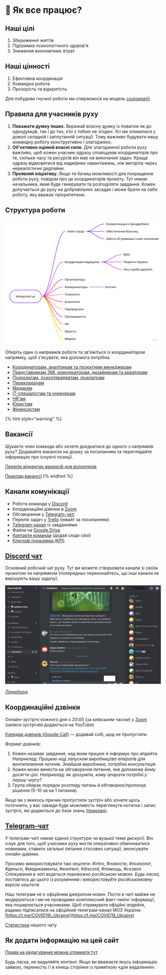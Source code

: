 # 🚀 Як все працює?

## Наші цілі

1. Збереження життів
2. Підтримка психологічного здоров'я
3. Зниження економічних втрат

## Наші цінності

1. Ефективна координація
2. Командна робота
3. Прозорість та відкритість

Для побудови гнучкої роботи ми спираємося на модель [соціократії](https://ru.wikipedia.org/wiki/%D0%A1%D0%BE%D1%86%D0%B8%D0%BE%D0%BA%D1%80%D0%B0%D1%82%D0%B8%D1%8F).

## Правила для учасників руху

1. **Поважати думку інших.** Виражай власну думку із повагою як до однодумців, так і до тих, хто з тобою не згоден. Усі ми опинилися у доволі складній і заплутанній ситуації. Тому важливо будувати нашу командну роботу конструктивно і злагоджено.
2. **Об'єктивно оцінюй власні сили.** Для злагодженої роботи руху важливо, щоб кожен учасник одразу сповіщував координаторів про те, скільки часу та ресурсів він має на виконання задач. Краще одразу відмовитися від надмірних навантажень, ніж вигоріти через нереалістичні дедлайни.
3. **Проявляй ініціативу.** Якщо ти бачиш можливості для покращення роботи руху, повідом про це координаторів проекту. Тут немає начальника, який буде генерувати та розподіляти завдання. Кожен долучається до руху на добровільних засадах і може брати на себе роботу, яку вважає пріоритетною.

## Структура роботи

![](../.gitbook/assets/stopcovid-ua-2.jpg)

Оберіть один із напрямків роботи та зв'яжіться із координатором напрямку, щоб з'ясувати, яка допомога потрібна.

* [Координаторам, аналітикам та проєктним менеджерам](../analitika-mepping-dannykh/)
* [Представникам ЗМІ, комунікаторам, дизайнерам та креаторам](https://app.gitbook.com/@dgov/s/stopcovid/~/drafts/-M3zNx5P-7ysMTiG6jk-/informacionnaya-kampaniya)
* [Психологам, психотерапевтам, психіатрам](../za-specializaciyeyu/psychological-support/)
* [Перекладачам](../za-specializaciyeyu/perekladacham/)
* [Медикам](../sistema-zdravookhraneniya/)
* [IT-спеціалістам та інженерам](../za-specializaciyeyu/it-ta-inzheneram/)
* [HR'ам](../hr-bezrabotica/)
* [Юристам](../za-specializaciyeyu/yuristam.md)
* [Фінансистам](../za-specializaciyeyu/finansistam.md)

{% hint style="warning" %}
## Вакансії

Шукаєте член команди або хочете доєднатися до одного з напрямків руху? Додавайте вакансію на дошку за посиланням та переглядайте інформацію про існуючі позиції.

[Перелік відкритих вакансій для волонтерів](https://trello.com/b/IkonsFAY/stopcovid-%D0%BD%D1%83%D0%B6%D0%B5%D0%BD-%D0%B2%D0%BE%D0%BB%D0%BE%D0%BD%D1%82%D0%B5%D1%80)

[Приклад вакансії](https://trello.com/c/v9EWH6x8/32-%D0%BF%D1%80%D0%B8%D0%BC%D0%B5%D1%80-%D0%B2%D0%B0%D0%BA%D0%B0%D0%BD%D1%81%D0%B8%D0%B8)
{% endhint %}

## Канали комунікації

* Робота команди у [Discord](https://discord.gg/Ua4nnXZ)
* Координаційні дзвінки в [Zoom](https://zoom.us/j/919563955?pwd=VlIrTjZXUHpuQTQrVHlpa09WUnpJUT09)
* Обговорення у [Telegram-чаті](https://t.me/stopcovidua)
* Перелік задач у [Trello](https://trello.com/invite/b/IkonsFAY/12e5d029973f9869061f7a5c1a0364f4/main-board) \(інвайт за посиланням\)
* [Тelegram-канал](https://t.me/scutasks) із завданнями
* Файли на [Google Drive](https://drive.google.com/drive/folders/1i4TaeHh8V0-WX8paR-xPhDIhl8tvFZTs?usp=sharing)
* [Контакти команди](https://docs.google.com/spreadsheets/d/1aFogfzJFu_4oDbCVGvR0dE2BfQc6m9A1L3_KHz9t8SY/edit#gid=0) \(додай сюди свої\)
* [Ключові показники \(KPI\)](https://docs.google.com/spreadsheets/d/1qxu6R_ToVvPUXK439pKcS8pDluyzr6lt5AjGpI-F8wY/edit#gid=0)

## [Discord чат](https://discord.gg/MxT4axM)

Основний робочий чат руху. Тут ви можете створювати канали зі своїм проектом чи напрямком \(попередньо переконайтесь, що інші канали не вирішують вашу задачу\).

![](../.gitbook/assets/image%20%281%29.png)

[Лідерборд](https://mee6.xyz/leaderboard/688064950635462771)

## Координаційні дзвінки

Онлайн-зустрічі кожного дня о 20:00 \(за київським часом\) у [Zoom](https://zoom.us/j/919563955?pwd=VlIrTjZXUHpuQTQrVHlpa09WUnpJUT09) \(записи зустрічей додаються на YouTube\)

[Каледар дзвінків \(Google Call\)](https://calendar.google.com/calendar?cid=dWFjYmxrMG80MGx0amRidGFpb2M0aGVoZmNAZ3JvdXAuY2FsZW5kYXIuZ29vZ2xlLmNvbQ) — додавай собі, щод не пропустити.

Формат дзвінків:

1. Кожен називає завдання, над яким працює й інформує про апдейти. _Наприклад: Працюю над запуском виробництва апаратів для вентилювання легенів. Знайшов виробника, потрібна консультація._
2. Кожен може винести на обговорення питання, яке допоможе йому досягти цілі. _Наприклад: як зрозуміти, кому апарати потрібні у першу чергу?_
3. Група обирає порядок розгляду питань й обговорює/пропонує рішення \(5-10 хв на 1 питання\).

Якщо ви з якихось причин пропустили зустріч або хочете щось поточнити, у вас завжди буде можливість переглянути нотатки і запис зустрічі, які додаються до бази знань \([приклад](../organizaciya/tactical-16.03.md)\).

## [Теlegram-чат](https://t.me/stopcovidua)

У телеграм-чаті немає єдиної структури чи вузької теми дискусії. Він існує для того, щоб учасники руху могли оперативно обмінюватися новинами, ставити загальні питання стосовно ситуації, анонсувати онлайн-дзвінки.

Просимо використовувати такі хештеги: \#intro, \#новости, \#психолог, \#деньги, \#медикаменты, \#контент, \#discord, \#помощь, \#созвон _Спілкування в чаті ведеться переважно російською мовою. Будь ласка, поставтесь до цього із розумінням і використовуйте російськомовну версію хештегів_

Наш телеграм не є офіційним джерелом новин. Пости в чаті майже не модеруються і ми не проводимо комплексний факт-чекінг інформації, яка поширюється учасниками. Щоб отримувати офіційні апдейти, радимо підписатися на офіційний телеграм-канал МОЗ України: [https://t.me/COVID19\_Ukraine](https://t.me/COVID19_Ukraine) 

[Статистика](https://combot.org/c/-1001383920031) нашого чату

## Як додати інформацію на цей сайт

[Права на редагування можна отримати тут](https://app.gitbook.com/invite/dgov?invite=-M2JRBARwkcPd9AED8KT)

Будь ласка, не видаляйте контент. Якщо ви вважаєте якусь інформацію зайвою, перенесіть її в кінець сторінки із приміткою «для видалення».

